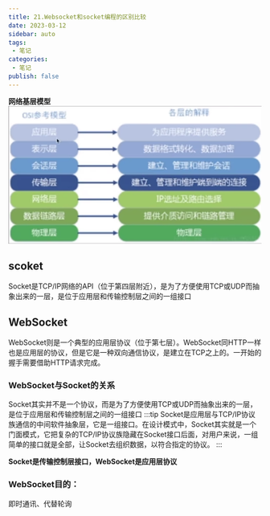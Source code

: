 ```yaml
---
title: 21.Websocket和socket编程的区别比较
date: 2023-03-12
sidebar: auto
tags:
 - 笔记
categories:
 - 笔记
publish: false
---
```


**网络基层模型**
![osi-center.png](../../../.vuepress/src/img/osi-center.png)

## scoket
Socket是TCP/IP网络的API（位于第四层附近），是为了方便使用TCP或UDP而抽象出来的一层，是位于应用层和传输控制层之间的一组接口

## WebSocket
WebSocket则是一个典型的应用层协议（位于第七层）。WebSocket同HTTP一样也是应用层的协议，但是它是一种双向通信协议，是建立在TCP之上的。一开始的握手需要借助HTTP请求完成。

### WebSocket与Socket的关系
Socket其实并不是一个协议，而是为了方便使用TCP或UDP而抽象出来的一层，是位于应用层和传输控制层之间的一组接口
:::tip
Socket是应用层与TCP/IP协议族通信的中间软件抽象层，它是一组接口。在设计模式中，Socket其实就是一个门面模式，它把复杂的TCP/IP协议族隐藏在Socket接口后面，对用户来说，一组简单的接口就是全部，让Socket去组织数据，以符合指定的协议。
:::

**Socket是传输控制层接口，WebSocket是应用层协议**

### WebSocket目的：
即时通讯、代替轮询

